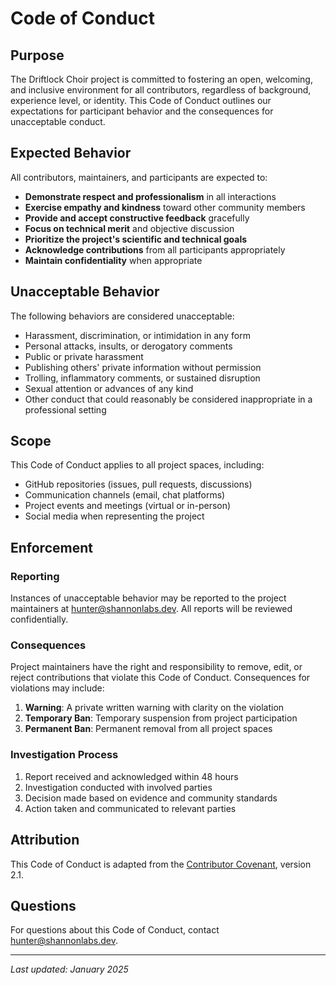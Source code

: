 # Code of Conduct

## Purpose

The Driftlock Choir project is committed to fostering an open, welcoming, and inclusive environment for all contributors, regardless of background, experience level, or identity. This Code of Conduct outlines our expectations for participant behavior and the consequences for unacceptable conduct.

## Expected Behavior

All contributors, maintainers, and participants are expected to:

- **Demonstrate respect and professionalism** in all interactions
- **Exercise empathy and kindness** toward other community members
- **Provide and accept constructive feedback** gracefully
- **Focus on technical merit** and objective discussion
- **Prioritize the project's scientific and technical goals**
- **Acknowledge contributions** from all participants appropriately
- **Maintain confidentiality** when appropriate

## Unacceptable Behavior

The following behaviors are considered unacceptable:

- Harassment, discrimination, or intimidation in any form
- Personal attacks, insults, or derogatory comments
- Public or private harassment
- Publishing others' private information without permission
- Trolling, inflammatory comments, or sustained disruption
- Sexual attention or advances of any kind
- Other conduct that could reasonably be considered inappropriate in a professional setting

## Scope

This Code of Conduct applies to all project spaces, including:

- GitHub repositories (issues, pull requests, discussions)
- Communication channels (email, chat platforms)
- Project events and meetings (virtual or in-person)
- Social media when representing the project

## Enforcement

### Reporting

Instances of unacceptable behavior may be reported to the project maintainers at hunter@shannonlabs.dev. All reports will be reviewed confidentially.

### Consequences

Project maintainers have the right and responsibility to remove, edit, or reject contributions that violate this Code of Conduct. Consequences for violations may include:

1. **Warning**: A private written warning with clarity on the violation
2. **Temporary Ban**: Temporary suspension from project participation
3. **Permanent Ban**: Permanent removal from all project spaces

### Investigation Process

1. Report received and acknowledged within 48 hours
2. Investigation conducted with involved parties
3. Decision made based on evidence and community standards
4. Action taken and communicated to relevant parties

## Attribution

This Code of Conduct is adapted from the [Contributor Covenant](https://www.contributor-covenant.org/), version 2.1.

## Questions

For questions about this Code of Conduct, contact hunter@shannonlabs.dev.

---

*Last updated: January 2025*
